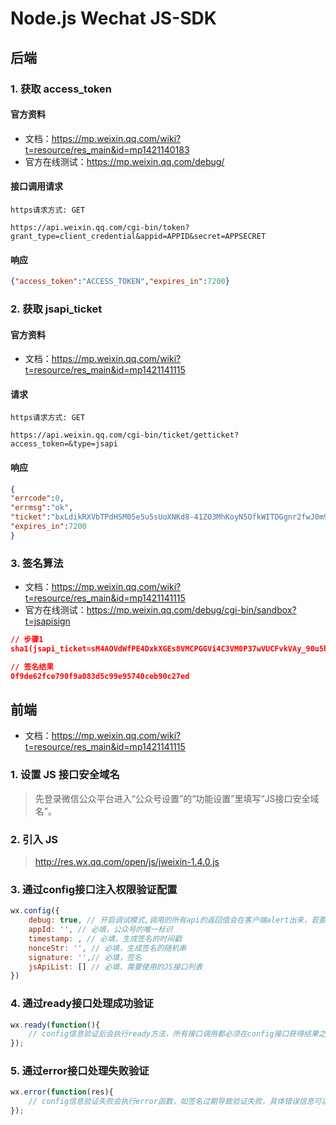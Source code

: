 # Node.js Wechat JS-SDK

## 后端

### 1. 获取 access_token     

#### 官方资料

* 文档：https://mp.weixin.qq.com/wiki?t=resource/res_main&id=mp1421140183
* 官方在线测试：https://mp.weixin.qq.com/debug/  

#### 接口调用请求  

```
https请求方式: GET   

https://api.weixin.qq.com/cgi-bin/token?grant_type=client_credential&appid=APPID&secret=APPSECRET
```
  
#### 响应

```json
{"access_token":"ACCESS_TOKEN","expires_in":7200}
```


### 2. 获取 jsapi_ticket   

#### 官方资料

* 文档：https://mp.weixin.qq.com/wiki?t=resource/res_main&id=mp1421141115
 

#### 请求     

```
https请求方式: GET   

https://api.weixin.qq.com/cgi-bin/ticket/getticket?access_token=&type=jsapi   
```
 

#### 响应    

```json
{
"errcode":0,
"errmsg":"ok",
"ticket":"bxLdikRXVbTPdHSM05e5u5sUoXNKd8-41ZO3MhKoyN5OfkWITDGgnr2fwJ0m9E8NYzWKVZvdVtaUgWvsdshFKA",
"expires_in":7200
}
```


### 3. 签名算法    

* 文档：https://mp.weixin.qq.com/wiki?t=resource/res_main&id=mp1421141115
* 官方在线测试：https://mp.weixin.qq.com/debug/cgi-bin/sandbox?t=jsapisign


```json
// 步骤1
sha1(jsapi_ticket=sM4AOVdWfPE4DxkXGEs8VMCPGGVi4C3VM0P37wVUCFvkVAy_90u5h9nbSlYy3-Sl-HhTdfl2fzFy1AOcHKP7qg&noncestr=Wm3WZYTPz0wzccnW&timestamp=1414587457&url=http://mp.weixin.qq.com?params=value)

// 签名结果
0f9de62fce790f9a083d5c99e95740ceb90c27ed
```

## 前端

* 文档：https://mp.weixin.qq.com/wiki?t=resource/res_main&id=mp1421141115

### 1. 设置 JS 接口安全域名

> 先登录微信公众平台进入“公众号设置”的“功能设置”里填写“JS接口安全域名”。

### 2. 引入 JS 

> http://res.wx.qq.com/open/js/jweixin-1.4.0.js

### 3. 通过config接口注入权限验证配置

```js
wx.config({
    debug: true, // 开启调试模式,调用的所有api的返回值会在客户端alert出来，若要查看传入的参数，可以在pc端打开，参数信息会通过log打出，仅在pc端时才会打印。
    appId: '', // 必填，公众号的唯一标识
    timestamp: , // 必填，生成签名的时间戳
    nonceStr: '', // 必填，生成签名的随机串
    signature: '',// 必填，签名
    jsApiList: [] // 必填，需要使用的JS接口列表
})
```

### 4. 通过ready接口处理成功验证

```js
wx.ready(function(){
    // config信息验证后会执行ready方法，所有接口调用都必须在config接口获得结果之后，config是一个客户端的异步操作，所以如果需要在页面加载时就调用相关接口，则须把相关接口放在ready函数中调用来确保正确执行。对于用户触发时才调用的接口，则可以直接调用，不需要放在ready函数中。
});
```

### 5. 通过error接口处理失败验证

```js
wx.error(function(res){
    // config信息验证失败会执行error函数，如签名过期导致验证失败，具体错误信息可以打开config的debug模式查看，也可以在返回的res参数中查看，对于SPA可以在这里更新签名。
});
```







